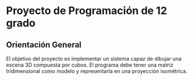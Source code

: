 # Proyecto de Programación de 12 grado

## Orientación General

El objetivo del proyecto es implementar un sistema capaz de dibujar una escena 3D compuesta por cubos. El programa debe tener una matriz tridimensional como modelo y representarla en una proyección isométrica.
